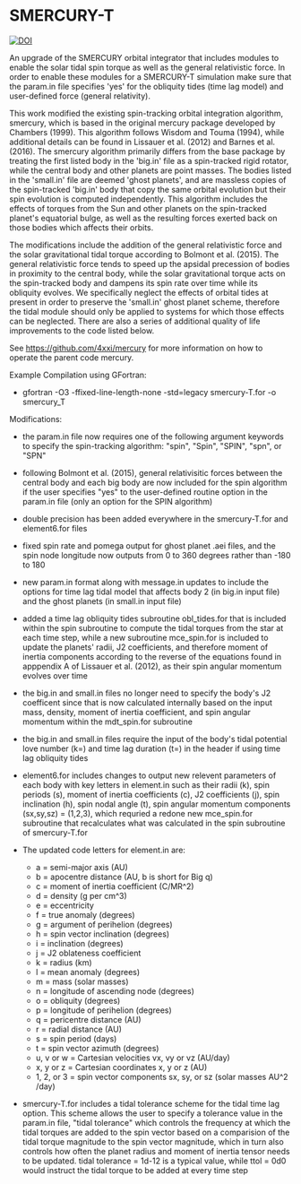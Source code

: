 # SMERCURY-T
[![DOI](https://zenodo.org/badge/235687253.svg)](https://zenodo.org/badge/latestdoi/235687253)

An upgrade of the SMERCURY orbital integrator that includes modules to enable the solar tidal spin torque as well as the general relativistic force. In order to enable these modules for a SMERCURY-T simulation make sure that the param.in file specifies 'yes' for the obliquity tides (time lag model) and user-defined force (general relativity).

This work modified the existing spin-tracking orbital integration algorithm, smercury, which is based in the original mercury package developed by Chambers (1999). This algorithm follows Wisdom and Touma (1994), while additional details can be found in Lissauer et al. (2012) and Barnes et al. (2016). The smercury algorithm primarily differs from the base package by treating the first listed body in the 'big.in' file as a spin-tracked rigid rotator, while the central body and other planets are point masses. The bodies listed in the 'small.in' file are deemed 'ghost planets', and are massless copies of the spin-tracked 'big.in' body that copy the same orbital evolution but their spin evolution is computed independently. This algorithm includes the effects of torques from the Sun and other planets on the spin-tracked planet's equatorial bulge, as well as the resulting forces exerted back on those bodies which affects their orbits.

The modifications include the addition of the general relativistic force and the solar gravitational tidal torque according to Bolmont et al. (2015). The general relativistic force tends to speed up the apsidal precession of bodies in proximity to the central body, while the solar gravitational torque acts on the spin-tracked body and dampens its spin rate over time while its obliquity evolves. We specifically neglect the effects of orbital tides at present in order to preserve the 'small.in' ghost planet scheme, therefore the tidal module should only be applied to systems for which those effects can be neglected. There are also a series of additional quality of life improvements to the code listed below. 

See https://github.com/4xxi/mercury for more information on how to operate the parent code mercury.

Example Compilation using GFortran:

- gfortran -O3 -ffixed-line-length-none -std=legacy smercury-T.for -o smercury_T

Modifications:

- the param.in file now requires one of the following argument keywords to specify the spin-tracking algorithm: "spin", "Spin", "SPIN", "spn", or "SPN"

- following Bolmont et al. (2015), general relativisitic forces between the central body and each big body are now included for the spin algorithm if the user specifies "yes" to the user-defined routine option in the param.in file (only an option for the SPIN algorithm)

- double precision has been added everywhere in the smercury-T.for and element6.for files

- fixed spin rate and pomega output for ghost planet .aei files, and the spin node longitude now outputs from 0 to 360 degrees rather than -180 to 180

- new param.in format along with message.in updates to include the options for time lag tidal model that affects body 2 (in big.in input file) and the ghost planets (in small.in input file)

- added a time lag obliquity tides subroutine obl_tides.for that is included within the spin subroutine to compute the tidal torques from the star at each time step, while a new subroutine mce_spin.for is included to update the planets' radii, J2 coefficients, and therefore moment of inertia components according to the reverse of the equations found in apppendix A of Lissauer et al. (2012), as their spin angular momentum evolves over time

- the big.in and small.in files no longer need to specify the body's J2 coefficent since that is now calculated internally based on the input mass, density, moment of inertia coefficient, and spin angular momentum within the mdt_spin.for subroutine

- the big.in and small.in files require the input of the body's tidal potential love number (k=) and time lag duration (t=) in the header if using time lag obliquity tides

- element6.for includes changes to output new relevent parameters of each body with key letters in element.in such as their radii (k), spin periods (s), moment of inertia coefficients (c), J2 coefficients (j), spin inclination (h), spin nodal angle (t), spin angular momentum components (sx,sy,sz) = (1,2,3), which requried a redone new mce_spin.for subroutine that recalculates what was calculated in the spin subroutine of smercury-T.for

- The updated code letters for element.in are:
  - a = semi-major axis (AU)
  - b = apocentre distance (AU, b is short for Big q)
  - c = moment of inertia coefficient (C/MR^2)
  - d = density (g per cm^3)
  - e = eccentricity
  - f = true anomaly (degrees)
  - g = argument of perihelion (degrees)
  - h = spin vector inclination (degrees)
  - i = inclination (degrees)
  - j = J2 oblateness coefficient 
  - k = radius (km)
  - l = mean anomaly (degrees)
  - m = mass (solar masses)
  - n = longitude of ascending node (degrees)
  - o = obliquity (degrees)
  - p = longitude of perihelion (degrees)
  - q = pericentre distance (AU)
  - r = radial distance (AU)
  - s = spin period (days)
  - t = spin vector azimuth (degrees)
  - u, v or w = Cartesian velocities vx, vy or vz (AU/day)
  - x, y or z = Cartesian coordinates x, y or z (AU)
  - 1, 2, or 3 = spin vector components sx, sy, or sz (solar masses AU^2 /day)

- smercury-T.for includes a tidal tolerance scheme for the tidal time lag option. This scheme allows the user to specify a tolerance value in the param.in file, "tidal tolerance" which controls the frequency at which the tidal torques are added to the spin vector based on a comparision of the tidal torque magnitude to the spin vector magnitude, which in turn also controls how often the planet radius and moment of inertia tensor needs to be updated. tidal tolerance = 1d-12 is a typical value, while ttol = 0d0 would instruct the tidal torque to be added at every time step
